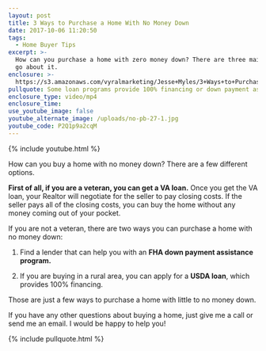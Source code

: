 ```yaml
---
layout: post
title: 3 Ways to Purchase a Home With No Money Down
date: 2017-10-06 11:20:50
tags:
  - Home Buyer Tips
excerpt: >-
  How can you purchase a home with zero money down? There are three main ways to
  go about it.
enclosure: >-
  https://s3.amazonaws.com/vyralmarketing/Jesse+Myles/3+Ways+to+Purchase+a+Home+With+No+Money+Down.mp4
pullquote: Some loan programs provide 100% financing or down payment assistance.
enclosure_type: video/mp4
enclosure_time:
use_youtube_image: false
youtube_alternate_image: /uploads/no-pb-27-1.jpg
youtube_code: P2Q1p9a2cqM
---
```



{% include youtube.html %}

How can you buy a home with no money down? There are a few different options.

**First of all, if you are a veteran, you can get a VA loan.** Once you get the VA loan, your Realtor will negotiate for the seller to pay closing costs. If the seller pays all of the closing costs, you can buy the home without any money coming out of your pocket.

If you are not a veteran, there are two ways you can purchase a home with no money down:

1. Find a lender that can help you with an **FHA down payment assistance program.**

2. If you are buying in a rural area, you can apply for a **USDA loan**, which provides 100% financing.

Those are just a few ways to purchase a home with little to no money down.

If you have any other questions about buying a home, just give me a call or send me an email. I would be happy to help you!

{% include pullquote.html %}